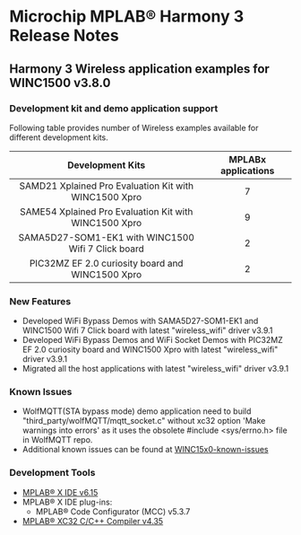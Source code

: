 
# Microchip MPLAB® Harmony 3 Release Notes

## Harmony 3 Wireless application examples for WINC1500 v3.8.0

### Development kit and demo application support

Following table provides number of Wireless examples available for different development kits.

| Development Kits           | MPLABx applications |
|:--------------------------:|:-------------------:|
| SAMD21 Xplained Pro Evaluation Kit with WINC1500 Xpro  |       7             ||
| SAME54 Xplained Pro Evaluation Kit with WINC1500 Xpro  |       9             |
| SAMA5D27-SOM1-EK1 with WINC1500 Wifi 7 Click board     |       2             |
| PIC32MZ EF 2.0 curiosity board and WINC1500 Xpro       |       2             |

### New Features

- Developed WiFi Bypass Demos with SAMA5D27-SOM1-EK1 and WINC1500 Wifi 7 Click board with latest "wireless_wifi" driver v3.9.1
- Developed WiFi Bypass Demos and WiFi Socket Demos with PIC32MZ EF 2.0 curiosity board and WINC1500 Xpro with latest "wireless_wifi" driver v3.9.1
- Migrated all the host applications with latest "wireless_wifi" driver v3.9.1
  
### Known Issues

- WolfMQTT(STA bypass mode) demo application need to build "third_party/wolfMQTT/mqtt_socket.c" without xc32 option 'Make warnings into errors' as it uses the obsolete #include <sys/errno.h> file in WolfMQTT repo.
- Additional known issues can be found at [WINC15x0-known-issues](https://github.com/MicrochipTech/WINC15x0-known-issues)

### Development Tools

- [MPLAB® X IDE v6.15](https://www.microchip.com/mplab/mplab-x-ide)
- MPLAB® X IDE plug-ins:
  - MPLAB® Code Configurator (MCC) v5.3.7
- [MPLAB® XC32 C/C++ Compiler v4.35](https://www.microchip.com/mplab/compilers)

